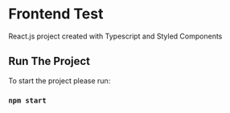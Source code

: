 # Frontend Test

React.js project created with Typescript and Styled Components

## Run The Project

To start the project please run:
### `npm start`